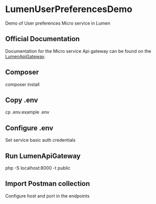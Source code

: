 # LumenUserPreferencesDemo 

Demo of User preferences Micro service in Lumen

## Official Documentation

Documentation for the Micro service Api gateway can be found on the [LumenApiGateway](https://github.com/Dipenduroy/LumenApiGateway).

## Composer

composer install

## Copy .env

cp .env.example .env

## Configure .env

Set service basic auth credentials

## Run LumenApiGateway

php -S localhost:8000 -t public

## Import Postman collection

Configure host and port in the endpoints



